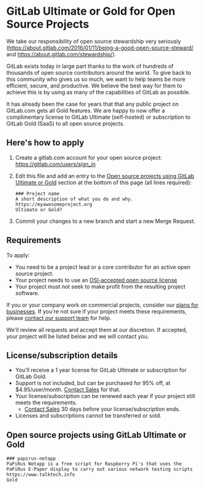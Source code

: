 # GitLab Ultimate or Gold for Open Source Projects

We take our responsibility of open source stewardship very seriously
(https://about.gitlab.com/2016/01/11/being-a-good-open-source-steward/ and https://about.gitlab.com/stewardship/).

GitLab exists today in large part thanks to the work of hundreds of thousands of open source contributors
around the world. To give back to this community who gives us so much, we want to help teams be
more efficient, secure, and productive. We believe the best way for them to achieve this is by
using as many of the capabilities of GitLab as possible.

It has already been the case for years that that any public project on GitLab.com gets all Gold features. We
are happy to now offer a complimentary license to GitLab Ultimate (self-hosted) or subscription to GitLab
Gold (SaaS) to all open source projects.

## Here's how to apply

1.   Create a gitlab.com account for your open source project: https://gitlab.com/users/sign_in
1.   Edit this file and add an entry to the [Open source projects using GitLab Ultimate or Gold](#open-source-projects-using-gitlab-ultimate-or-gold) 
section at the bottom of this page (all lines required):

     ```
     ### Project name
     A short description of what you do and why.
     https://myawesomeproject.org
     Ultimate or Gold?
     ```
     
1.   Commit your changes to a new branch and start a new Merge Request.

## Requirements

To apply:
- You need to be a project lead or a core contributor for an active open source project.
- Your project needs to use an [OSI-accepted open source license](https://opensource.org/licenses/alphabetical#)
- Your project must not seek to make profit from the resulting project software.

If you or your company work on commercial projects, consider our [plans for businesses](https://about.gitlab.com/pricing/). 
If you're not sure if your project meets these requirements, please [contact our support team](https://support.gitlab.com/hc/en-us/requests/new?ticket_form_id=334447) for help.

We'll review all requests and accept them at our discretion. If accepted, your project will be listed below and we will contact you.

## License/subscription details

- You'll receive a 1 year license for GitLab Ultimate or subscription for GitLab Gold.
- Support is not included, but can be purchased for 95% off, at $4.95/user/month. [Contact Sales](https://ultimate-free-post.about.gitlab.com/sales/) for that.
- Your license/subscription can be renewed each year if your project still meets the requirements.
   - [Contact Sales](https://ultimate-free-post.about.gitlab.com/sales/) 30 days before your license/subscription ends.
- Licenses and subscriptions cannot be transferred or sold.

## Open source projects using GitLab Ultimate or Gold


    ### papirus-netapp
    PaPiRus Netapp is a free script for Raspberry Pi's that uses the PaPiRus E-Paper display to carry out various network testing scripts
    https://www.talktech.info
    Gold
